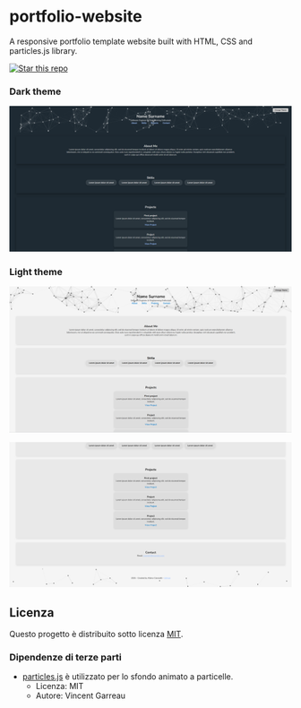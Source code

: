 # portfolio-website
A responsive portfolio template website built with HTML, CSS and particles.js library.

[![Star this repo](https://img.shields.io/github/stars/albino98/portfolio-website.svg?style=social)](https://github.com/albino98/portfolio-website)


### Dark theme

![Dark-theme](1.png)

### Light theme

![Light-theme](2.png)

![Light-theme](3.png)

## Licenza

Questo progetto è distribuito sotto licenza [MIT](LICENSE).

### Dipendenze di terze parti

- [particles.js](https://github.com/VincentGarreau/particles.js) è utilizzato per lo sfondo animato a particelle.
  - Licenza: MIT
  - Autore: Vincent Garreau
